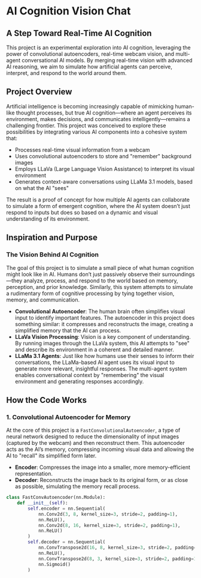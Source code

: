 # AI Cognition Vision Chat

## A Step Toward Real-Time AI Cognition

This project is an experimental exploration into AI cognition, leveraging the power of convolutional autoencoders, real-time webcam vision, and multi-agent conversational AI models. By merging real-time vision with advanced AI reasoning, we aim to simulate how artificial agents can perceive, interpret, and respond to the world around them.

## Project Overview

Artificial intelligence is becoming increasingly capable of mimicking human-like thought processes, but true AI cognition—where an agent perceives its environment, makes decisions, and communicates intelligently—remains a challenging frontier. This project was conceived to explore these possibilities by integrating various AI components into a cohesive system that:

- Processes real-time visual information from a webcam
- Uses convolutional autoencoders to store and "remember" background images
- Employs LLaVa (Large Language Vision Assistance) to interpret its visual environment
- Generates context-aware conversations using LLaMa 3.1 models, based on what the AI "sees"

The result is a proof of concept for how multiple AI agents can collaborate to simulate a form of emergent cognition, where the AI system doesn’t just respond to inputs but does so based on a dynamic and visual understanding of its environment.

## Inspiration and Purpose

### The Vision Behind AI Cognition

The goal of this project is to simulate a small piece of what human cognition might look like in AI. Humans don’t just passively observe their surroundings—they analyze, process, and respond to the world based on memory, perception, and prior knowledge. Similarly, this system attempts to simulate a rudimentary form of cognitive processing by tying together vision, memory, and communication.

- **Convolutional Autoencoder**: The human brain often simplifies visual input to identify important features. The autoencoder in this project does something similar: it compresses and reconstructs the image, creating a simplified memory that the AI can process.
- **LLaVa Vision Processing**: Vision is a key component of understanding. By running images through the LLaVa system, this AI attempts to "see" and describe its environment in a coherent and detailed manner.
- **LLaMa 3.1 Agents**: Just like how humans use their senses to inform their conversations, the LLaMa-based AI agent uses its visual input to generate more relevant, insightful responses. The multi-agent system enables conversational context by "remembering" the visual environment and generating responses accordingly.

## How the Code Works

### 1. Convolutional Autoencoder for Memory

At the core of this project is a `FastConvolutionalAutoencoder`, a type of neural network designed to reduce the dimensionality of input images (captured by the webcam) and then reconstruct them. This autoencoder acts as the AI’s memory, compressing incoming visual data and allowing the AI to "recall" its simplified form later.

- **Encoder**: Compresses the image into a smaller, more memory-efficient representation.
- **Decoder**: Reconstructs the image back to its original form, or as close as possible, simulating the memory recall process.

```python
class FastConvAutoencoder(nn.Module):
    def __init__(self):
        self.encoder = nn.Sequential(
            nn.Conv2d(3, 8, kernel_size=3, stride=2, padding=1),
            nn.ReLU(),
            nn.Conv2d(8, 16, kernel_size=3, stride=2, padding=1),
            nn.ReLU()
        )
        self.decoder = nn.Sequential(
            nn.ConvTranspose2d(16, 8, kernel_size=3, stride=2, padding=1, output_padding=1),
            nn.ReLU(),
            nn.ConvTranspose2d(8, 3, kernel_size=3, stride=2, padding=1, output_padding=1),
            nn.Sigmoid()
        )
